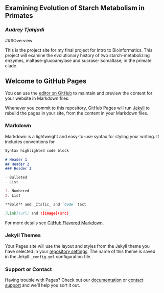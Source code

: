 ## Examining Evolution of Starch Metabolism in Primates
### *Audrey Tjahjadi*

###Overview

This is the project site for my final project for Intro to Bioinformatics. This project will examine the evolutionary history of two starch-metabolizing enzymes, maltase-glucoamylase and sucrase-isomaltase, in the primate clade.

## Welcome to GitHub Pages

You can use the [editor on GitHub](https://github.com/teriyakiaud/SI-and-MGAM-Evolution/edit/gh-pages/index.md) to maintain and preview the content for your website in Markdown files.

Whenever you commit to this repository, GitHub Pages will run [Jekyll](https://jekyllrb.com/) to rebuild the pages in your site, from the content in your Markdown files.

### Markdown

Markdown is a lightweight and easy-to-use syntax for styling your writing. It includes conventions for

```markdown
Syntax highlighted code block

# Header 1
## Header 2
### Header 3

- Bulleted
- List

1. Numbered
2. List

**Bold** and _Italic_ and `Code` text

[Link](url) and ![Image](src)
```

For more details see [GitHub Flavored Markdown](https://guides.github.com/features/mastering-markdown/).

### Jekyll Themes

Your Pages site will use the layout and styles from the Jekyll theme you have selected in your [repository settings](https://github.com/teriyakiaud/SI-and-MGAM-Evolution/settings). The name of this theme is saved in the Jekyll `_config.yml` configuration file.

### Support or Contact

Having trouble with Pages? Check out our [documentation](https://docs.github.com/categories/github-pages-basics/) or [contact support](https://github.com/contact) and we’ll help you sort it out.
